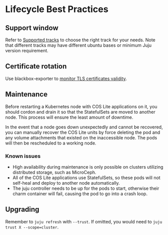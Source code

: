 # Lifecycle Best Practices

## Support window
Refer to [Supported tracks](../release-policy) to choose the right track for your needs.
Note that different tracks may have different ubuntu bases or minimum Juju version requirement.

## Certificate rotation
Use blackbox-exporter to [monitor TLS certificates validity](https://discourse.charmhub.io/t/blackbox-exporter-k8s-docs-monitoring-ssl-certificates/15357).

## Maintenance
Before restarting a Kubernetes node with COS Lite applications on it, you should cordon and drain it so that the StatefulSets are moved to another node.
This process will ensure the least amount of downtime.

In the event that a node goes down unexpectedly and cannot be recovered, you can manually recover the COS Lite units by force deleting the pod and any
volume attachments that existed on the inaccessible node. The pods will then be rescheduled to a working node.


### Known issues
- High availability during maintenance is only possible on clusters utilizing distributed storage, such as MicroCeph.
- All of the COS Lite applications use StatefulSets, so these pods will not self-heal and deploy to another node automatically.
- The juju controller needs to be up for the pods to start, otherwise their charm container will fail, causing the pod to go into a crash loop.


## Upgrading
Remember to `juju refresh` with `--trust`. If omitted, you would need to `juju trust X --scope=cluster`.
